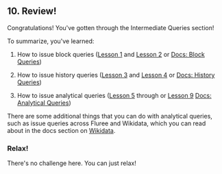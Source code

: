## 10. Review!

Congratulations! You've gotten through the Intermediate Queries section!

To summarize, you've learned:

1. How to issue block queries (<a href="/lesson/im-query/1" target="_blank">Lesson 1</a> and <a href="/lesson/im-query/2" target="_blank">Lesson 2</a> or <a href="/docs/query/block-query" target="_blank">Docs: Block Queries</a>)

2. How to issue history queries (<a href="/lesson/im-query/3" target="_blank">Lesson 3</a> and <a href="/lesson/im-query/4" target="_blank">Lesson 4</a> or <a href="/docs/query/history-query" target="_blank">Docs: History Queries</a>)

3. How to issue analytical queries (<a href="/lesson/im-permissions/5" target="_blank">Lesson 5</a> through or <a href="/lesson/im-permissions/9" target="_blank">Lesson 9</a>  <a href="/docs/query/analytical-query" target="_blank">Docs: Analytical Queries</a>)

There are some additional things that you can do with analytical queries, such as issue queries across Fluree and Wikidata, which you can read about in the docs section on <a href="docs/query/analytical-query#wikidata-example" target="_blank">Wikidata</a>.

<div class="challenge">
<h3>Relax!</h3>
<p>There's no challenge here. You can just relax!</p>
</div>


